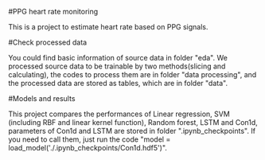 #PPG heart rate monitoring

This is a project to estimate heart rate based on PPG signals.

#Check processed data

You could find basic information of source data in folder "eda". We processed source data to be trainable by two methods(slicing and calculating), the codes to process them are in folder "data processing", and the processed data are stored as tables, which are in folder "data".

#Models and results

This project compares the performances of Linear regression, SVM (including RBF and linear kernel function), Random forest, LSTM and Con1d, parameters of Con1d and LSTM are stored in folder ".ipynb_checkpoints". If you need to call them, just run the code "model = load_model('./.ipynb_checkpoints/Con1d.hdf5')".


